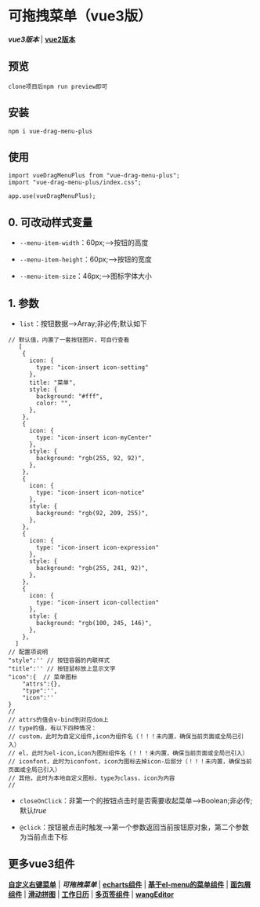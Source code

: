 # 可拖拽菜单（vue3版）
***vue3版本*** | [**vue2版本**](https://github.com/QuietHear/vue-drag-menu '右键新窗口浏览')

## 预览
	clone项目后npm run preview即可

## 安装
	npm i vue-drag-menu-plus

## 使用
	import vueDragMenuPlus from "vue-drag-menu-plus";
	import "vue-drag-menu-plus/index.css";
	
	app.use(vueDragMenuPlus);


## 0. 可改动样式变量
* `--menu-item-width`：60px;-->按钮的高度

* `--menu-item-height`：60px;-->按钮的宽度

* `--menu-item-size`：46px;-->图标字体大小


## 1. 参数
* `list`：按钮数据-->Array;非必传;默认如下
>
	// 默认值，内置了一套按钮图片，可自行查看
	   [
        {
          icon: {
            type: "icon-insert icon-setting"
          },
          title: "菜单",
          style: {
            background: "#fff",
            color: "",
          },
        },
        {
          icon: {
            type: "icon-insert icon-myCenter"
          },
          style: {
            background: "rgb(255, 92, 92)",
          },
        },
        {
          icon: {
            type: "icon-insert icon-notice"
          },
          style: {
            background: "rgb(92, 209, 255)",
          },
        },
        {
          icon: {
            type: "icon-insert icon-expression"
          },
          style: {
            background: "rgb(255, 241, 92)",
          },
        },
        {
          icon: {
            type: "icon-insert icon-collection"
          },
          style: {
            background: "rgb(100, 245, 146)",
          },
        },
      ]
	// 配置项说明
	"style":'' // 按钮容器的内联样式
	"title":'' // 按钮鼠标放上显示文字
	"icon":{  // 菜单图标
		"attrs":{},
		"type":'',
		"icon":''
	}
	//
	// attrs的值会v-bind到对应dom上
	// type的值，有以下四种情况：
	// custom，此时为自定义组件,icon为组件名（！！！未内置，确保当前页面或全局已引入）
	// el，此时为el-icon,icon为图标组件名（！！！未内置，确保当前页面或全局已引入）
	// iconfont，此时为iconfont，icon为图标去掉icon-后部分（！！！未内置，确保当前页面或全局已引入）
	// 其他，此时为本地自定义图标，type为class，icon为内容
	//
>

* `closeOnClick`：非第一个的按钮点击时是否需要收起菜单-->Boolean;非必传;默认*true*

* `@click`：按钮被点击时触发-->第一个参数返回当前按钮原对象，第二个参数为当前点击下标


## 更多vue3组件
[**自定义右键菜单**](https://github.com/QuietHear/vue-diy-rightmenu-plus '右键新窗口浏览') | ***可拖拽菜单*** | [**echarts组件**](https://github.com/QuietHear/vue-echarts-block-plus '右键新窗口浏览') | [**基于el-menu的菜单组件**](https://github.com/QuietHear/vue-ele-nav-plus '右键新窗口浏览') | [**面包屑组件**](https://github.com/QuietHear/vue-permission-breads-plus '右键新窗口浏览') | [**滑动拼图**](https://github.com/QuietHear/vue-puzzle-slider-plus '右键新窗口浏览') | [**工作日历**](https://github.com/QuietHear/vue-shop-calendar-plus '右键新窗口浏览') | [**多页签组件**](https://github.com/QuietHear/vue-tabs-plus '右键新窗口浏览') | [**wangEditor**](https://github.com/QuietHear/vue-wangEditor-block-plus '右键新窗口浏览')